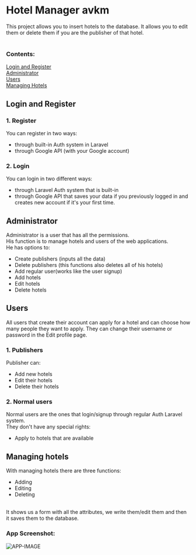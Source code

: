 # Hotel Manager avkm
This project allows you to insert hotels to the database. It allows you to edit them or delete them if you are the publisher of that hotel. 
<br><br>
### Contents:
[Login and Register](#login-and-register)<br>
[Administrator](#administrator)<br>
[Users](#users)<br>
[Managing Hotels](#managing-hotels)<br>
## Login and Register
### 1. Register
You can register in two ways:<br>
- through built-in Auth system in Laravel
- through Google API (with your Google account)
### 2. Login
You can login in two different ways:<br>
- through Laravel Auth system that is built-in
- through Google API that saves your data if you previously logged in and creates new account if it's your first time. 

## Administrator
Administrator is a user that has all the permissions.<br>
His function is to manage hotels and users of the web applications.<br>
He has options to:<br>
- Create publishers (inputs all the data)
- Delete publishers (this functions also deletes all of his hotels)
- Add regular user(works like the user signup)
- Add hotels
- Edit hotels
- Delete hotels

## Users
All users that create their account can apply for a hotel and can choose how many people they want to apply. They can change their username or password in the Edit profile page.
### 1. Publishers
Publisher can:<br>
- Add new hotels
- Edit their hotels
- Delete their hotels
### 2. Normal users
Normal users are the ones that login/signup through regular Auth Laravel system.<br>
They don't have any special rights:<br>
- Apply to hotels that are available

## Managing hotels
With managing hotels there are three functions:
- Adding
- Editing
- Deleting
<br>
It shows us a form with all the attributes, we write them/edit them and then it saves them to the database. <br>

### App Screenshot:

![APP-IMAGE](https://user-images.githubusercontent.com/34472450/49807317-0fdfa880-fd5a-11e8-8f54-848d5c1314ac.png)
